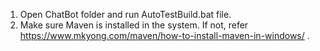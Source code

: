 1) Open ChatBot folder and run AutoTestBuild.bat file.
2) Make sure Maven is installed in the system. If not, refer https://www.mkyong.com/maven/how-to-install-maven-in-windows/ .